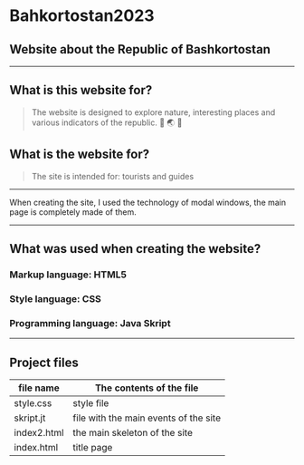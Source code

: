 # Bahkortostan2023
## Website about the Republic of Bashkortostan 
____
## What is this website for?
> The website is designed to explore nature, interesting places and various indicators of the republic. :deciduous_tree: :earth_asia: :page_with_curl:
## What is the website for?
> The site is intended for: tourists and guides
____
When creating the site, I used the technology of modal windows, the main page is completely made of them.
____
## What was used when creating the website?
### Markup language: HTML5 
### Style language: CSS 
### Programming language: Java Skript 
____
## Project files
   file name     | The contents of the file
 ----------------|----------------------
 style.css       | style file
 skript.jt       | file with the main events of the site
 index2.html     | the main skeleton of the site
 index.html      | title page





